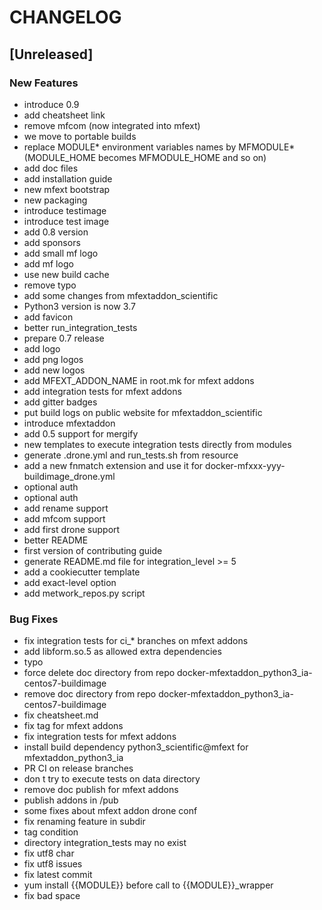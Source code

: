 # CHANGELOG


## [Unreleased]

### New Features
- introduce 0.9
- add cheatsheet link
- remove mfcom (now integrated into mfext)
- we move to portable builds
- replace MODULE* environment variables names by MFMODULE* (MODULE_HOME becomes MFMODULE_HOME and so on)
- add doc files
- add installation guide
- new mfext bootstrap
- new packaging
- introduce testimage
- introduce test image
- add 0.8 version
- add sponsors
- add small mf logo
- add mf logo
- use new build cache
- remove typo
- add some changes from mfextaddon_scientific
- Python3 version is now 3.7
- add favicon
- better run_integration_tests
- prepare 0.7 release
- add logo
- add png logos
- add new logos
- add MFEXT_ADDON_NAME in root.mk for mfext addons
- add integration tests for mfext addons
- add gitter badges
- put build logs on public website for mfextaddon_scientific
- introduce mfextaddon
- add 0.5 support for mergify
- new templates to execute integration tests directly from modules
- generate .drone.yml and run_tests.sh from resource
- add a new fnmatch extension and use it for docker-mfxxx-yyy-buildimage_drone.yml
- optional auth
- optional auth
- add rename support
- add mfcom support
- add first drone support
- better README
- first version of contributing guide
- generate README.md file for integration_level >= 5
- add a cookiecutter template
- add exact-level option
- add metwork_repos.py script


### Bug Fixes
- fix integration tests for ci_* branches on mfext addons
- add libform.so.5 as allowed extra dependencies
- typo
- force delete doc directory from repo docker-mfextaddon_python3_ia-centos7-buildimage
- remove doc directory from repo docker-mfextaddon_python3_ia-centos7-buildimage
- fix cheatsheet.md
- fix tag for mfext addons
- fix integration tests for mfext addons
- install build dependency python3_scientific@mfext for mfextaddon_python3_ia
- PR CI on release branches
- don t try to execute tests on data directory
- remove doc publish for mfext addons
- publish addons in /pub
- some fixes about mfext addon drone conf
- fix renaming feature in subdir
- tag condition
- directory integration_tests may no exist
- fix utf8 char
- fix utf8 issues
- fix latest commit
- yum install {{MODULE}} before call to {{MODULE}}_wrapper
- fix bad space





